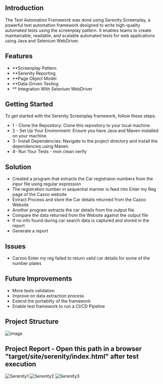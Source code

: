 ## Introduction 

The Test Automation Framework was done using Serenity Screenplay, a powerful test automation framework designed to write high-quality automated tests using the screenplay pattern. It enables teams to create maintainable, readable, and scalable automated tests for web applications using Java and Selenium WebDriver.

## Features 
- **Screenplay Pattern
- **Serenity Reporting
- **Page Object Model
- **Data-Driven Testing
- ** Integration With Selenium WebDriver

## Getting Started
To get started with the Serenity Screenplay framework, follow these steps:

- 1 - Clone the Repository: Clone this repository to your local machine.
- 2 - Set Up Your Environment: Ensure you have Java and Maven installed on your machine.
- 3-  Install Dependencies: Navigate to the project directory and install the dependencies using Maven.
- 4- Run Your Tests  - mvn clean verify

## Solution
- Created a program that extracts the Car registraion numbers from the inpur file using regular expression
- The registration number in sequential manner is feed into Enter my Reg page of the Cazoo website
- Extract Process and store the Car details returned from the Cazoo Website
- Another program extracts the car details from the output file
- Compare the data returned from the Website against the output file
- If no info found during car search data is captured and stored in the report
- Generate a report 

## Issues 
 - Carzoo Enter my reg failed to return valid car details for some of the number plates

##  Future Improvements
 - More tests validation
 - Improve on data extraction process
 - Extend the portabilty of the framework
 - Enable test framework to run a CI/CD Pipeline

  

## Project Structure

![image](https://github.com/NiyiFalade/My-CompApp/assets/28037727/cf0de5f1-cb5a-4188-b016-dd7e5a95056d)


## Project Report  - Open this path in a browser "target/site/serenity/index.html" after test execution

![Serenity1](https://github.com/NiyiFalade/My-CompApp/assets/28037727/15a6d774-ae4c-4aff-bdc4-9eda4aff7e52)
![Serenity2](https://github.com/NiyiFalade/My-CompApp/assets/28037727/c82b24fd-71a9-434f-b6fc-e9bce89d488f)
![Serenity3](https://github.com/NiyiFalade/My-CompApp/assets/28037727/4bb9c918-389b-4ff2-9dc4-abd3d847b73f)
